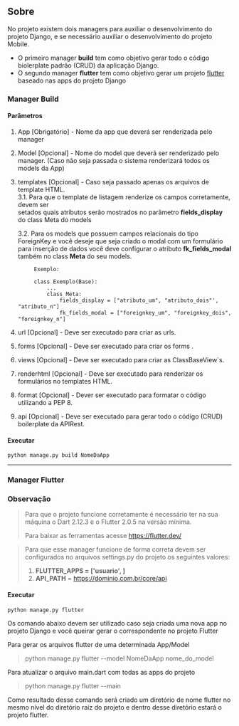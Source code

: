 ## Sobre 

No projeto existem dois managers para auxiliar o desenvolvimento do projeto Django, e se necessário auxiliar o desenvolvimento do projeto Mobile. 

* O primeiro manager **build** tem como objetivo gerar todo o código biolerplate padrão (CRUD) da aplicação Django.
* O segundo manager **flutter** tem como objetivo gerar um projeto [flutter](https://flutter.dev/ "target=_blank") baseado nas apps do projeto Django

### Manager Build
#### Parâmetros

1. App [Obrigatório] - Nome da app que deverá ser renderizada pelo manager 
2. Model [Opcional] - Nome do model que deverá ser renderizado pelo manager.
            (Caso não seja passada o sistema renderizará todos os models da App)  
3. templates [Opcional] - Caso seja passado apenas os arquivos de template HTML.  
    3.1. Para que o template de listagem renderize os campos corretamente, devem ser  
          setados quais atributos serão mostrados no parâmetro **fields_display** do class Meta do models  
     
    3.2. Para os models que possuem campos relacionais do tipo ForeignKey e você deseje que seja criado 
         o modal com um formulário para inserção de dados você deve configurar o atributo **fk_fields_modal** 
         também no class **Meta** do seu models.

            
            Exemplo:
            
            class Exemplo(Base):
                ...
                class Meta:
                    fields_display = ["atributo_um", "atributo_dois"', "atributo_n"]
                    fk_fields_modal = ["foreignkey_um", "foreignkey_dois", "foreignkey_n"]


4. url [Opcional] - Deve ser executado para criar as urls.
5. forms [Opcional] - Deve ser executado para criar os forms .
6. views [Opcional] - Deve ser executado para criar as ClassBaseView`s.
7. renderhtml [Opcional] - Deve ser executado para renderizar os formulários no templates HTML.
8. format [Opcional] - Dever ser executado para formatar o código utilizando a PEP 8.
9. api [Opcional] - Deve ser executado para gerar todo o código (CRUD) boilerplate da APIRest.



#### Executar
    python manage.py build NomeDaApp


-----

### Manager Flutter

### Observação
> Para que o projeto funcione corretamente é necessário ter na sua máquina o Dart 2.12.3 e o Flutter 2.0.5 na versão 
> mínima.  
> 
> Para baixar as ferramentas acesse https://flutter.dev/

> Para que esse manager funcione de forma correta devem ser configurados no arquivos settings.py do projeto os seguintes valores:  
>   1. **FLUTTER_APPS = ['usuario', ]**  
>   2. **API_PATH** = https://dominio.com.br/core/api

#### Executar
    python manage.py flutter

Os comando abaixo devem ser utilizado caso seja criada uma nova app no projeto Django e você queirar gerar o correspondente no projeto Flutter

Para gerar os arquivos flutter de uma determinada App/Model
> python manage.py flutter --model NomeDaApp nome_do_model

Para atualizar o arquivo main.dart com todas as apps do projeto
> python manage.py flutter --main


Como resultado desse comando será criado um diretório de nome flutter no mesmo nível do diretório raiz do projeto e dentro desse diretório estará o projeto flutter.